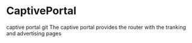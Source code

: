 # CaptivePortal
captive portal git
 The captive portal provides the router with the tranking and advertising pages
